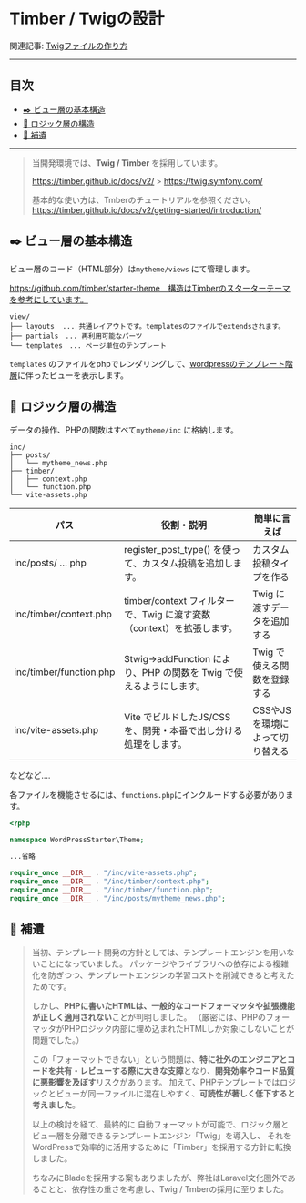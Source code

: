 # Timber / Twigの設計

関連記事: [Twigファイルの作り方](../07_Twigファイルの作り方/README.md)

---

## 目次

- [✒️ ビュー層の基本構造](#️-ビュー層の基本構造)
- [🧠 ロジック層の構造](#-ロジック層の構造)
- [📃 補遺](#-補遺)

---

> 当開発環境では、**Twig / Timber** を採用しています。
>
> https://timber.github.io/docs/v2/ > https://twig.symfony.com/
>
> 基本的な使い方は、Tmberのチュートリアルを参照ください。
> https://timber.github.io/docs/v2/getting-started/introduction/

## ✒️ ビュー層の基本構造

ビュー層のコード（HTML部分）は`mytheme/views` にて管理します。

https://github.com/timber/starter-theme　構造はTimberのスターターテーマを参考にしています。

```
view/
├── layouts  ... 共通レイアウトです。templatesのファイルでextendsされます。
├── partials　... 再利用可能なパーツ
└── templates　... ページ単位のテンプレート
```

`templates` のファイルをphpでレンダリングして、[wordpressのテンプレート階層](https://ja.wordpress.org/team/handbook/theme-development/basics/template-hierarchy/)に伴ったビューを表示します。

## 🧠 ロジック層の構造

データの操作、PHPの関数はすべて`mytheme/inc` に格納します。

```
inc/
├── posts/
│   └── mytheme_news.php
├── timber/
│   ├── context.php
│   └── function.php
└── vite-assets.php
```

| パス                    | 役割・説明                                                            | 簡単に言えば                    |
| ----------------------- | --------------------------------------------------------------------- | ------------------------------- |
| inc/posts/ … php        | register_post_type() を使って、カスタム投稿を追加します。             | カスタム投稿タイプを作る        |
| inc/timber/context.php  | timber/context フィルターで、Twig に渡す変数（context）を拡張します。 | Twig に渡すデータを追加する     |
| inc/timber/function.php | $twig->addFunction により、PHP の関数を Twig で使えるようにします。   | Twig で使える関数を登録する     |
| inc/vite-assets.php     | Vite でビルドしたJS/CSSを、開発・本番で出し分ける処理をします。       | CSSやJSを環境によって切り替える |

などなど….

各ファイルを機能させるには、`functions.php`にインクルードする必要があります。

```php
<?php

namespace WordPressStarter\Theme;

...省略

require_once __DIR__ . "/inc/vite-assets.php";
require_once __DIR__ . "/inc/timber/context.php";
require_once __DIR__ . "/inc/timber/function.php";
require_once __DIR__ . "/inc/posts/mytheme_news.php";
```

## 📃 補遺

> 当初、テンプレート開発の方針としては、テンプレートエンジンを用いないことになっていました。
> パッケージやライブラリへの依存による複雑化を防ぎつつ、テンプレートエンジンの学習コストを削減できると考えたためです。
>
> しかし、**PHPに書いたHTMLは、一般的なコードフォーマッタや拡張機能が正しく適用されない**ことが判明しました。
> （厳密には、PHPのフォーマッタがPHPロジック内部に埋め込まれたHTMLしか対象にしないことが問題でした。）
>
> この「フォーマットできない」という問題は、**特に社外のエンジニアとコードを共有・レビューする際に大きな支障**となり、**開発効率やコード品質に悪影響を及ぼす**リスクがあります。
> 加えて、PHPテンプレートではロジックとビューが同一ファイルに混在しやすく、**可読性が著しく低下すると考えました**。
>
> 以上の検討を経て、最終的に
> 自動フォーマットが可能で、ロジック層とビュー層を分離できるテンプレートエンジン「Twig」を導入し、
> それをWordPressで効率的に活用するために「Timber」を採用する方針に転換しました。
>
> ちなみにBladeを採用する案もありましたが、弊社はLaravel文化圏外であることと、依存性の重さを考慮し、Twig / Tmberの採用に至りました。
